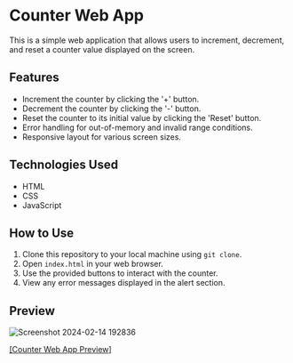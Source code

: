 # Counter Web App

This is a simple web application that allows users to increment, decrement, and reset a counter value displayed on the screen.

## Features
- Increment the counter by clicking the '+' button.
- Decrement the counter by clicking the '-' button.
- Reset the counter to its initial value by clicking the 'Reset' button.
- Error handling for out-of-memory and invalid range conditions.
- Responsive layout for various screen sizes.
## Technologies Used
* HTML
* CSS
* JavaScript
## How to Use
1. Clone this repository to your local machine using `git clone`.
2. Open `index.html` in your web browser.
3. Use the provided buttons to interact with the counter.
4. View any error messages displayed in the alert section.
 

## Preview
![Screenshot 2024-02-14 192836](https://github.com/Pawan8433/pure-js-counter-app/assets/106168429/73e29c80-c3fb-40b0-8326-8c1aba92f8e8)



 
[[Counter Web App Preview] ](https://pawan8433.github.io/pure-js-counter-app/)
